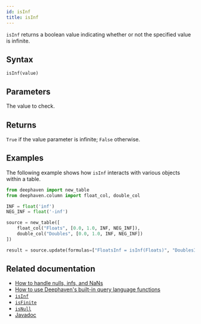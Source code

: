 ```yaml
---
id: isInf
title: isInf
---
```


`isInf` returns a boolean value indicating whether or not the specified value is infinite.

## Syntax

```
isInf(value)
```

## Parameters

<ParamTable>
<Param name="value" type="Union[double, float]">

The value to check.

</Param>
</ParamTable>

## Returns

`True` if the value parameter is infinite; `False` otherwise.

## Examples

The following example shows how `isInf` interacts with various objects within a table.

```python order=source,result
from deephaven import new_table
from deephaven.column import float_col, double_col

INF = float('inf')
NEG_INF = float('-inf')

source = new_table([
    float_col("Floats", [0.0, 1.0, INF, NEG_INF]),
    double_col("Doubles", [0.0, 1.0, INF, NEG_INF])
])

result = source.update(formulas=["FloatsInf = isInf(Floats)", "DoublesInf = isInf(Doubles)"])
```

## Related documentation

- [How to handle nulls, infs, and NaNs](../../../how-to-guides/handle-null-inf-nan.md)
- [How to use Deephaven's built-in query language functions](../../../how-to-guides/query-language-functions.md)
- [`isInf`](./isInf.md)
- [`isFinite`](./isFinite.md)
- [`isNull`](./isNull.md)
- [Javadoc](<https://deephaven.io/core/javadoc/io/deephaven/libs/GroovyStaticImports.html#isInf(T)>)
